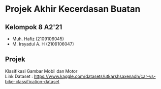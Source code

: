# Projek Akhir Kecerdasan Buatan
## Kelompok 8 A2'21
- Muh. Hafiz        (2109106045)
- M. Irsyadul A. H  (2109106047)
## Projek
Klasifikasi Gambar Mobil dan Motor <br>
Link Dataset : https://www.kaggle.com/datasets/utkarshsaxenadn/car-vs-bike-classification-dataset <br>
